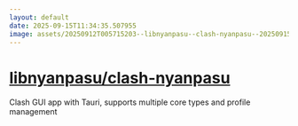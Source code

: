 ```yaml
---
layout: default
date: 2025-09-15T11:34:35.507955
image: assets/20250912T005715203--libnyanpasu--clash-nyanpasu--20250915T043525047--cropped.png
---
```


# [libnyanpasu/clash-nyanpasu](https://github.com/libnyanpasu/clash-nyanpasu)

Clash GUI app with Tauri, supports multiple core types and profile management
